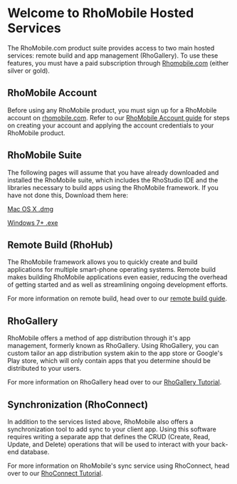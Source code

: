 # Welcome to RhoMobile Hosted Services
The RhoMobile.com product suite provides access to two main hosted services: remote build and app management (RhoGallery). To use these features, you must have a paid subscription through [Rhomobile.com](http://rhomobile.com/rhopricing.html) (either silver or gold).

## RhoMobile Account
Before using any RhoMobile product, you must sign up for a RhoMobile account on [rhomobile.com](http://www.rhomobile.com). Refer to our [RhoMobile Account guide](rhomobile-account) for steps on creating your account and applying the account credentials to your RhoMobile product.

## RhoMobile Suite
The following pages will assume that you have already downloaded and installed the RhoMobile suite, which includes the RhoStudio IDE and the libraries necessary to build apps using the RhoMobile framework. If you have not done this, Download them here:

[Mac OS X .dmg](http://rhomobile-suite.s3.amazonaws.com/5.0/5.0.2/RMS_5.0.2.dmg)

[Windows 7+ .exe](http://rhomobile-suite.s3.amazonaws.com/5.0/5.0.2/RMS_5.0.2.exe)

## Remote Build (RhoHub)
The RhoMobile framework allows you to quickly create and build applications for multiple smart-phone operating systems. Remote build makes building RhoMobile applications even easier, reducing the overhead of getting started and as well as streamlining ongoing development efforts.

For more information on remote build, head over to our [remote build guide](remote-build-guide).

## RhoGallery
RhoMobile offers a method of app distribution through it's app management, formerly known as RhoGallery. Using RhoGallery, you can custom tailor an app distribution system akin to the app store or Google's Play store, which will only contain apps that you determine should be distributed to your users.

For more information on RhoGallery head over to our [RhoGallery Tutorial](../tutorial/rhohub-rhogallery).

## Synchronization (RhoConnect)
In addition to the services listed above, RhoMobile also offers a synchronization tool to add sync to your client app. Using this software requires writing a separate app that defines the CRUD (Create, Read, Update, and Delete) operations that will be used to interact with your back-end database.

For more information on RhoMobile's sync service using RhoConnect, head over to our [RhoConnect Tutorial](../tutorial/rhoconnect).